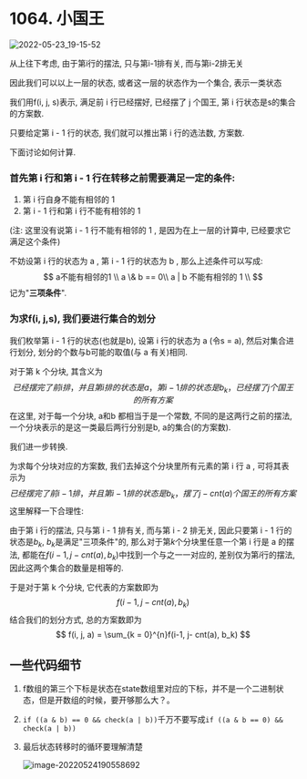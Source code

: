 # 1064. 小国王

![2022-05-23_19-15-52](https://s2.loli.net/2022/05/23/hz7a9JmZAQsiSYK.png)

从上往下考虑, 由于第i行的摆法, 只与第i-1排有关, 而与第i-2排无关

因此我们可以以上一层的状态, 或者这一层的状态作为一个集合, 表示一类状态



我们用f(i, j, s)表示, 满足前 i 行已经摆好, 已经摆了 j 个国王, 第 i 行状态是s的集合的方案数.



只要给定第 i - 1 行的状态, 我们就可以推出第 i 行的选法数, 方案数.



下面讨论如何计算.

### 首先第 i 行和第 i - 1 行在转移之前需要满足**一定的条件**:

1. 第 i 行自身不能有相邻的 1 
2. 第 i - 1 行和第 i 行不能有相邻的 1 

(注: 这里没有说第 i - 1 行不能有相邻的 1 , 是因为在上一层的计算中, 已经要求它满足这个条件)

不妨设第 i 行的状态为 a , 第 i - 1 行的状态为 b , 那么上述条件可以写成:
$$
a不能有相邻的1 \\
a \& b == 0\\
 a | b 不能有相邻的 1 \\
$$
记为"**三项条件**".



### 为求f(i, j,s), 我们要进行集合的划分

我们枚举第 i - 1 行的状态(也就是b), 设第 i 行的状态为 a (令s = a), 然后对集合进行划分, 划分的个数与b可能的取值(与 a 有关)相同. 

对于第 k 个分块, 其含义为
$$
已经摆完了前i排，并且第i排的状态是a，第i-1排的状态是b_k，已经摆了j个国王的所有方案
$$
在这里, 对于每一个分块, a和b 都相当于是一个常数, 不同的是这两行之前的摆法, 一个分块表示的是这一类最后两行分别是b, a的集合(的方案数).



我们进一步转换.

为求每个分块对应的方案数, 我们去掉这个分块里所有元素的第 i 行 a , 可将其表示为
$$
已经摆完了前i - 1排，并且第i- 1排的状态是b_k，摆了j - cnt(a)个国王的所有方案
$$
这里解释一下合理性:

由于第 i 行的摆法, 只与第 i - 1 排有关, 而与第 i - 2 排无关, 因此只要第 i - 1 行的状态是$b_k$, $b_k$是满足"三项条件"的, 那么对于第$k$个分块里任意一个第 i 行是 a 的摆法, 都能在$f(i-1, j - cnt(a), b_k)$中找到一个与之一一对应的, 差别仅为第$i$行的摆法, 因此这两个集合的数量是相等的.



于是对于第 k 个分块, 它代表的方案数即为
$$
f(i - 1, j - cnt(a), b_k)
$$
结合我们的划分方式, 总的方案数即为
$$
f(i, j, a) = \sum_{k = 0}^{n}f(i-1, j- cnt(a), b_k)
$$



## 一些代码细节

1. f数组的第三个下标是状态在state数组里对应的下标，并不是一个二进制状态，但是开数组的时候，要开够那么大？。

2. `if ((a & b) == 0 && check(a | b))`千万不要写成`if ((a & b == 0) && check(a | b))`

3. 最后状态转移时的循环要理解清楚

   ![image-20220524190558692](C:\Users\wei\AppData\Roaming\Typora\typora-user-images\image-20220524190558692.png)

